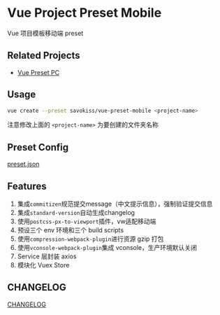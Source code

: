 # Vue Project Preset Mobile

Vue 项目模板移动端 preset

## Related Projects

- [Vue Preset PC](https://github.com/savokiss/vue-preset-pc)

## Usage

```bash
vue create --preset savokiss/vue-preset-mobile <project-name>
```

注意修改上面的 `<project-name>` 为要创建的文件夹名称

## Preset Config

[preset.json](./preset.json)

## Features

1. 集成`commitizen`规范提交message（中文提示信息），强制验证提交信息
2. 集成`standard-version`自动生成changelog
3. 使用`postcss-px-to-viewport`插件，vw适配移动端
4. 预设三个 env 环境和三个 build scripts
5. 使用`compression-webpack-plugin`进行资源 gzip 打包
6. 使用`vconsole-webpack-plugin`集成 vconsole，生产环境默认关闭
7. Service 层封装 axios
8. 模块化 Vuex Store

## CHANGELOG

[CHANGELOG](./CHANGELOG.md)
